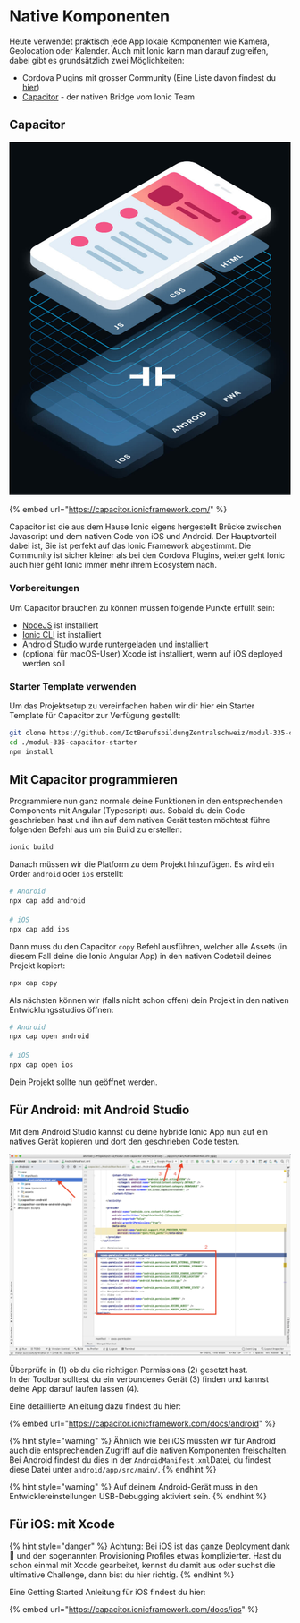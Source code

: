 # Native Komponenten

Heute verwendet praktisch jede App lokale Komponenten wie Kamera, Geolocation oder Kalender. Auch mit Ionic kann man darauf zugreifen, dabei gibt es grundsätzlich zwei Möglichkeiten:

* Cordova Plugins mit grosser Community \(Eine Liste davon findest du [hier](https://ionicframework.com/docs/native)\)
* [Capacitor](https://capacitor.ionicframework.com/) - der nativen Bridge vom Ionic Team

## Capacitor

![](../.gitbook/assets/image%20%288%29.png)

{% embed url="https://capacitor.ionicframework.com/" %}

Capacitor ist die aus dem Hause Ionic eigens hergestellt Brücke zwischen Javascript und dem nativen Code von iOS und Android. Der Hauptvorteil dabei ist, Sie ist perfekt auf das Ionic Framework abgestimmt. Die Community ist sicher kleiner als bei den Cordova Plugins, weiter geht Ionic auch hier geht Ionic immer mehr ihrem Ecosystem nach.

### Vorbereitungen

Um Capacitor brauchen zu können müssen folgende Punkte erfüllt sein:

* [NodeJS](https://nodejs.org) ist installiert
* [Ionic CLI](https://ionicframework.com/docs/cli) ist installiert
* [Android Studio ](https://developer.android.com/studio)wurde runtergeladen und installiert
* \(optional für macOS-User\) Xcode ist installiert, wenn auf iOS deployed werden soll

### Starter Template verwenden

Um das Projektsetup zu vereinfachen haben wir dir hier ein Starter Template für Capacitor zur Verfügung gestellt:

```bash
git clone https://github.com/IctBerufsbildungZentralschweiz/modul-335-capacitor-starter.git
cd ./modul-335-capacitor-starter
npm install
```

## Mit Capacitor programmieren

Programmiere nun ganz normale deine Funktionen in den entsprechenden Components mit Angular \(Typescript\) aus. Sobald du dein Code geschrieben hast und ihn auf dem nativen Gerät testen möchtest führe folgenden Befehl aus um ein Build zu erstellen:

```bash
ionic build
```

Danach müssen wir die Platform zu dem Projekt hinzufügen. Es wird ein Order `android` oder `ios` erstellt:

```bash
# Android
npx cap add android

# iOS
npx cap add ios
```

Dann muss du den Capacitor `copy` Befehl ausführen, welcher alle Assets \(in diesem Fall deine die Ionic Angular App\) in den nativen Codeteil deines Projekt kopiert:

```bash
npx cap copy
```

Als nächsten können wir \(falls nicht schon offen\) dein Projekt in den nativen Entwicklungsstudios öffnen:

```bash
# Android
npx cap open android

# iOS
npx cap open ios
```

Dein Projekt sollte nun geöffnet werden.



## Für Android: mit Android Studio

Mit dem Android Studio kannst du deine hybride Ionic App nun auf ein natives Gerät kopieren und dort den geschrieben Code testen.

![](../.gitbook/assets/image%20%287%29.png)

Überprüfe in  \(1\) ob du die richtigen Permissions \(2\) gesetzt hast.   
In der Toolbar solltest du ein verbundenes Gerät \(3\) finden  und kannst deine App darauf laufen lassen \(4\).

Eine detaillierte Anleitung dazu findest du hier:

{% embed url="https://capacitor.ionicframework.com/docs/android" %}

{% hint style="warning" %}
Ähnlich wie bei iOS müssten wir für Android auch die entsprechenden Zugriff auf die nativen Komponenten freischalten. Bei Android findest du dies in der `AndroidManifest.xml`Datei, du findest diese Datei unter `android/app/src/main/`.
{% endhint %}

{% hint style="warning" %}
Auf deinem Android-Gerät muss in den Entwicklereinstellungen USB-Debugging aktiviert sein.
{% endhint %}



## Für iOS: mit Xcode

{% hint style="danger" %}
Achtung: Bei iOS ist das ganze Deployment dank   und den sogenannten Provisioning Profiles etwas komplizierter. Hast du schon einmal mit Xcode gearbeitet, kennst du damit aus oder suchst die ultimative Challenge, dann bist du hier richtig.
{% endhint %}

Eine Getting Started Anleitung für iOS findest du hier:

{% embed url="https://capacitor.ionicframework.com/docs/ios" %}







